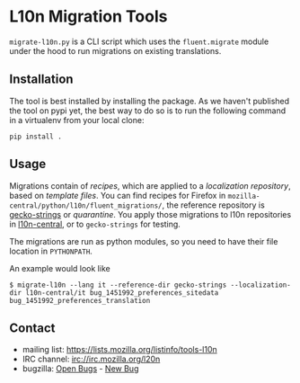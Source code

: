 L10n Migration Tools
====================

`migrate-l10n.py` is a CLI script which uses the `fluent.migrate` module under
the hood to run migrations on existing translations.

Installation
------------

The tool is best installed by installing the package. As we haven't published the tool on pypi yet, the best way to do so is to run the following command in a virtualenv from your local clone:

    pip install .

Usage
-----

Migrations contain of _recipes_, which are applied to a _localization repository_, based on _template files_.
You can find recipes for Firefox in `mozilla-central/python/l10n/fluent_migrations/`,
the reference repository is [gecko-strings](https://hg.mozilla.org/l10n/gecko-strings/) or _quarantine_.
You apply those migrations to l10n repositories in [l10n-central](https://hg.mozilla.org/l10n-central/), or to `gecko-strings` for testing.

The migrations are run as python modules, so you need to have their file location in `PYTHONPATH`.

An example would look like

    $ migrate-l10n --lang it --reference-dir gecko-strings --localization-dir l10n-central/it bug_1451992_preferences_sitedata bug_1451992_preferences_translation

Contact
-------

 - mailing list: https://lists.mozilla.org/listinfo/tools-l10n
 - IRC channel: [irc://irc.mozilla.org/l20n](irc://irc.mozilla.org/l20n)
 - bugzilla: [Open Bugs](https://bugzilla.mozilla.org/buglist.cgi?component=Fluent%20Migration&product=Localization%20Infrastructure%20and%20Tools&bug_status=__open__) - [New Bug](https://bugzilla.mozilla.org/enter_bug.cgi?product=Localization%20Infrastructure%20and%20Tools&component=Fluent%20Migration)
